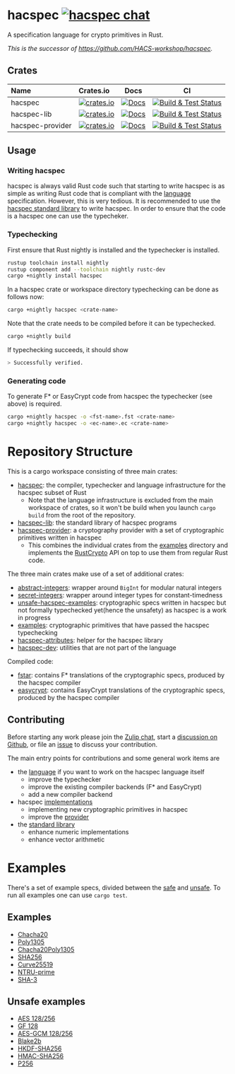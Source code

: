 # hacspec [![hacspec chat][chat-image]][chat-link]

A specification language for crypto primitives in Rust.

*This is the successor of https://github.com/HACS-workshop/hacspec.*

## Crates

| Name             | Crates.io                                                                 |                                                                 Docs                                                                  |                        CI                         |
| :--------------- | :------------------------------------------------------------------------ | :-----------------------------------------------------------------------------------------------------------------------------------: | :-----------------------------------------------: |
| hacspec          | [![crates.io][crate-hacspec]](https://crates.io/crates/hacspec)           |     [![Docs](https://img.shields.io/badge/docs-master-blue.svg?logo=rust)](language/)      | [![Build & Test Status][build-image]][build-link] |
| hacspec-lib      | [![crates.io][crate-lib]](https://crates.io/crates/hacspec-lib)           |   [![Docs](https://img.shields.io/badge/docs-master-blue.svg?logo=rust)](https://hacspec.github.io/hacspec/hacspec_lib/index.html)    | [![Build & Test Status][build-image]][build-link] |
| hacspec-provider | [![crates.io][crate-provider]](https://crates.io/crates/hacspec-provider) | [![Docs](https://img.shields.io/badge/docs-master-blue.svg?logo=rust)](https://hacspec.github.io/hacspec/hacspec_provider/index.html) | [![Build & Test Status][build-image]][build-link] |

## Usage

### Writing hacspec
hacspec is always valid Rust code such that starting to write hacspec is as simple as writing Rust code that is compliant with the [language](Language.md) specification.
However, this is very tedious.
It is recommended to use the [hacspec standard library](https://crates.io/crates/hacspec-lib) to write hacspec.
In order to ensure that the code is a hacspec one can use the typecheker.

### Typechecking
First ensure that Rust nightly is installed and the typechecker is installed.

```bash
rustup toolchain install nightly
rustup component add --toolchain nightly rustc-dev
cargo +nightly install hacspec
```

In a hacspec crate or workspace directory typechecking can be done as follows now:

```bash
cargo +nightly hacspec <crate-name>
```

Note that the crate needs to be compiled before it can be typechecked.

```bash
cargo +nightly build
```

If typechecking succeeds, it should show

```bash
> Successfully verified.
```

### Generating code
To generate F* or EasyCrypt code from hacspec the typechecker (see above) is required.

```bash
cargo +nightly hacspec -o <fst-name>.fst <crate-name>
cargo +nightly hacspec -o <ec-name>.ec <crate-name>
```

# Repository Structure

This is a cargo workspace consisting of three main crates:
* [hacspec](language/): the compiler, typechecker and language infrastructure for the hacspec subset of Rust
  * Note that the language infrastructure is excluded from the main workspace of crates, so it won't be build when you launch `cargo build` from the root of the repository.
* [hacspec-lib](lib/): the standard library of hacspec programs
* [hacspec-provider](provider/): a cryptography provider with a set of cryptographic primitives written in hacspec
  * This combines the individual crates from the [examples](examples/) directory and implements the [RustCrypto](https://github.com/RustCrypto/traits) API on top to use them from regular Rust code.

The three main crates make use of a set of additional crates:
* [abstract-integers](utils/abstract-integers/): wrapper around `BigInt` for modular natural integers
* [secret-integers](utils/secret-integers/): wrapper around integer types for constant-timedness
* [unsafe-hacspec-examples](examples-unsafe/): cryptographic specs written in hacspec but not formally typechecked yet(hence the unsafety) as hacspec is a work in progress
* [examples](examples/): cryptographic primitives that have passed the hacspec typechecking
* [hacspec-attributes](utils/attributes): helper for the hacspec library
* [hacspec-dev](utils/dev/): utilities that are not part of the language

Compiled code:
* [fstar](fstar/): contains F* translations of the cryptographic specs, produced by the hacspec compiler
* [easycrypt](easycrypt/): contains EasyCrypt translations of the cryptographic specs, produced by the hacspec compiler

## Contributing

Before starting any work please join the [Zulip chat][chat-link], start a [discussion on Github](https://github.com/hacspec/hacspec/discussions), or file an [issue](https://github.com/hacspec/hacspec/issues) to discuss your contribution.

The main entry points for contributions and some general work items are 
* the [language](language/) if you want to work on the hacspec language itself
  * improve the typechecker
  * improve the existing compiler backends (F* and EasyCrypt)
  * add a new compiler backend
* hacspec [implementations](examples/)
  * implementing new cryptographic primitives in hacspec
  * improve the [provider](provider/)
* the [standard library](lib/)
  * enhance numeric implementations
  * enhance vector arithmetic

# Examples

There's a set of example specs, divided between the [safe](examples/) and [unsafe](examples-unsafe). To run all examples one can use `cargo test`.

## Examples

* [Chacha20](examples/hacspec-chacha20/src/chacha20.rs)
* [Poly1305](examples/hacspec-poly1305/src/poly1305.rs)
* [Chacha20Poly1305](examples/hacspec-chacha20poly1305/src/chacha20poly1305.rs)
* [SHA256](examples/hacspec-sha256/src/sha256.rs)
* [Curve25519](examples/hacspec-curve25519/src/curve25519.rs)
* [NTRU-prime](examples/hacspec-hacspec-ntru-prime/src/ntru-prime.rs)
* [SHA-3](examples/hacspec-sha3/src/sha3.rs)

## Unsafe examples

* [AES 128/256](examples-unsafe/src/aes_gcm/aes.rs)
* [GF 128](examples-unsafe/src/aes_gcm/gf128.rs)
* [AES-GCM 128/256](examples-unsafe/src/aes_gcm/aesgcm.rs)
* [Blake2b](examples-unsafe/src/blake2/blake2b.rs)
* [HKDF-SHA256](examples-unsafe/src/hkdf/hkdf.rs)
* [HMAC-SHA256](examples-unsafe/src/hmac/hmac.rs)
* [P256](examples-unsafe/src/p256/p256.rs)

[//]: # (badges)

[crate-outdated-image]: https://img.shields.io/badge/crate-outdated-red.svg?logo=rust
[crate-hacspec]: https://img.shields.io/crates/v/hacspec.svg?logo=rust
[crate-lib]: https://img.shields.io/crates/v/hacspec-lib.svg?logo=rust
[crate-provider]: https://img.shields.io/crates/v/hacspec-provider.svg?logo=rust
[docs-master-image]: https://img.shields.io/badge/docs-master-blue.svg?logo=rust
[docs-master-link]: https://hacspec.github.io/hacspec/hacspec_lib/index.html
[docs-image]: https://docs.rs/hacspec/badge.svg?logo=rust
[docs-link]: https://docs.rs/hacspec/
[license-image]: https://img.shields.io/badge/license-Apache2.0/MIT-blue.svg
[build-image]: https://github.com/hacspec/hacspec/workflows/Build%20&%20Test/badge.svg?branch=master&event=push
[build-link]: https://github.com/hacspec/hacspec/actions?query=workflow%3A%22Build+%26+Test%22
[deploy-docs-image]: https://github.com/hacspec/hacspec/workflows/Deploy%20Docs/badge.svg?branch=master&event=push
[deploy-docs-link]: https://github.com/hacspec/hacspec/actions?query=workflow%3A%22Deploy+Docs%22
[chat-image]: https://img.shields.io/badge/zulip-join_chat-blue.svg?style=social&logo=zulip&color=fedcba
[chat-link]: https://hacspec.zulipchat.com
